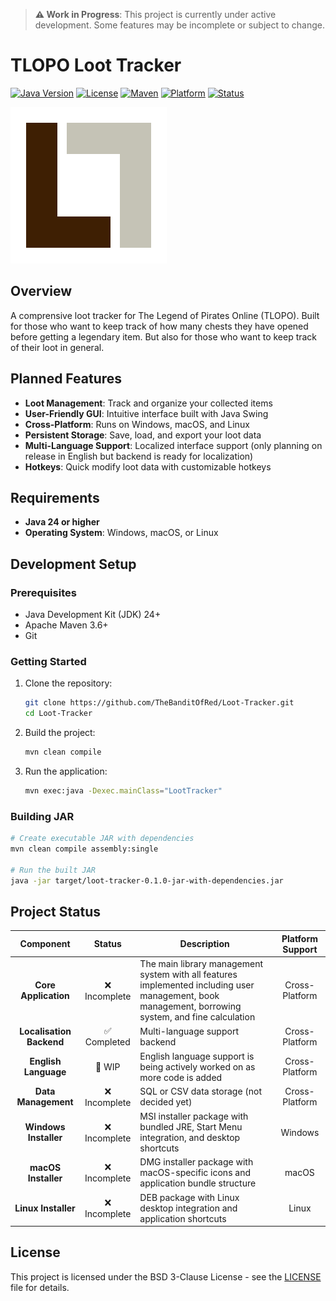 > **⚠️ Work in Progress**: This project is currently under active development. Some features may be incomplete or subject to change.

# TLOPO Loot Tracker

[![Java Version](https://img.shields.io/badge/Java-24%2B-brightgreen)](https://openjdk.java.net/)
[![License](https://img.shields.io/badge/License-BSD_3--Clause-yellow.svg)](LICENSE)
[![Maven](https://img.shields.io/badge/Maven-3.10.1-blue)](https://maven.apache.org/)
[![Platform](https://img.shields.io/badge/Platform-Cross--Platform-lightgrey)](https://github.com/TheBanditOfRed/Library-Manager/releases)
[![Status](https://img.shields.io/badge/Status-Incomplete-red)](#project-status)

![icon.png](src/main/resources/icon/icon.png)

## Overview
A comprensive loot tracker for The Legend of Pirates Online (TLOPO). Built for those who want to keep track of how many chests they have opened before getting a legendary item. But also for those who want to keep track of their loot in general.

## Planned Features

- **Loot Management**: Track and organize your collected items
- **User-Friendly GUI**: Intuitive interface built with Java Swing
- **Cross-Platform**: Runs on Windows, macOS, and Linux
- **Persistent Storage**: Save, load, and export your loot data
- **Multi-Language Support**: Localized interface support (only planning on release in English but backend is ready for localization)
- **Hotkeys**: Quick modify loot data with customizable hotkeys

## Requirements

- **Java 24 or higher**
- **Operating System**: Windows, macOS, or Linux

## Development Setup

### Prerequisites
- Java Development Kit (JDK) 24+
- Apache Maven 3.6+
- Git

### Getting Started
1. Clone the repository:
   ```bash
   git clone https://github.com/TheBanditOfRed/Loot-Tracker.git
   cd Loot-Tracker
   ```

2. Build the project:
   ```bash
   mvn clean compile
   ```

3. Run the application:
   ```bash
   mvn exec:java -Dexec.mainClass="LootTracker"
   ```

### Building JAR
```bash
# Create executable JAR with dependencies
mvn clean compile assembly:single

# Run the built JAR
java -jar target/loot-tracker-0.1.0-jar-with-dependencies.jar
```


## Project Status
|        Component         |    Status    | Description                                                                                                                                         | Platform Support |
|:------------------------:|:------------:|-----------------------------------------------------------------------------------------------------------------------------------------------------|:----------------:|
|   **Core Application**   | ❌ Incomplete | The main library management system with all features implemented including user management, book management, borrowing system, and fine calculation |  Cross-Platform  |
| **Localisation Backend** | ✅ Completed  | Multi-language support backend                                                                                                                      |  Cross-Platform  |
|   **English Language**   |    🔄 WIP    | English language support is being actively worked on as more code is added                                                                          |  Cross-Platform  |
|   **Data Management**    | ❌ Incomplete | SQL or CSV data storage (not decided yet)                                                                                                           |  Cross-Platform  |
|  **Windows Installer**   | ❌ Incomplete | MSI installer package with bundled JRE, Start Menu integration, and desktop shortcuts                                                               |     Windows      |
|   **macOS Installer**    | ❌ Incomplete | DMG installer package with macOS-specific icons and application bundle structure                                                                    |      macOS       |
|   **Linux Installer**    | ❌ Incomplete | DEB package with Linux desktop integration and application shortcuts                                                                                |      Linux       |


## License
This project is licensed under the BSD 3-Clause License - see the [LICENSE](LICENSE) file for details.
